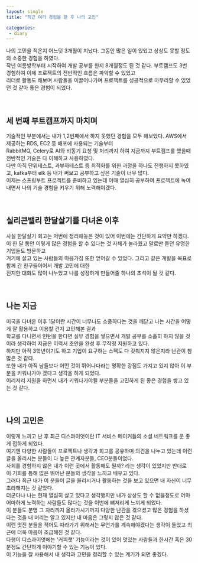 ```yaml
---
layout: single
title: "최근 여러 경험을 한 후 나의 고민"

categories:
 - diary
---
```


나의 고민을 적은지 어느덧 3개월이 지났다. 그동안 많은 일이 있었고 상상도 못할 정도의 소중한 경험을 하였다.<br> 
작년 여름방학부터 시작하여 개발 공부를 한지 8개월정도 된 것 같다. 부트캠프도 3번 경험하여 이제 프로젝트의 전반적인 흐름은 파악할 수 있었고 <br> 
리더로 활동도 해보며 사람들을 이끌어나가며 프로젝트를 성공적으로 마무리할 수 있었던 것 같아 좋은 경험이 되었다.<br> 
<br> <br> 
## 세 번째 부트캠프까지 마치며
기술적인 부분에서는 내가 1,2번째에서 하지 못했던 경험을 모두 해보았다. AWS에서 제공하는 RDS, EC2 등 배포에 사용되는 기술부터 <br> 
RabbitMQ, Celery로 AI와 비동기 요청 및 처리까지 하여 지금까지 부트캠프를 했을때 전반적인 기술은 다 이해하고 사용하였다. <br> 
다만 아직 단위테스트, 과부하테스트 등 최적화를 위한 과정을 하나도 진행하지 못하였고, kafka부터 elk 등 내가 써보고 공부하고 싶은 기술이 너무 많다. <br> 
이제는 스프링부트 프로젝트를 준비하고 있는데 이때 열심히 공부하여 프로젝트에 녹여내면서 나의 기술 경험을 키우기 위해 노력해야겠다. <br> 
<br> <br> 
## 실리콘밸리 한달살기를 다녀온 이후
사실 한달살기 회고는 저번에 정리해놓은 것이 있어 이번에는 간단하게 요약만 하겠다. <br> 
이 한 달 동안 이렇게 많은 경험을 할 수 있다는 것 자체가 놀라웠고 말로만 듣던 유명한 기업들도 방문하고 <br> 
거기에 살고 있는 사람들의 마음가짐 또한 얻어갈 수 있었다. 그리고 같은 개발을 목표로 함께 간 친구들이어서 개발 고민에 대한 <br> 
진지한 대화도 많이 나누었고 나를 성장하게 만들어줄 하나의 초석이 될 것 같다. <br> 
<br> <br> 
## 나는 지금
미국을 다녀온 이후 1달이란 시간이 너무나도 소중하다는 것을 깨닫고 나는 시간을 어떻게 잘 활용하고 이용할 건지 고민해본 결과 <br> 
학교를 다니면서 인턴을 한다면 실무 경험을 쌓으면서 개발 공부를 소홀히 하지 않을 것이라 생각하여 지금은 이력서 초안을 완성 후 무작정 지원하고 있다. <br> 
하지만 아직 3학년이기도 하고 기업이 요구하는 스펙도 다 갖춰지지 않은지라 난관이 참 많은 것 같다. <br> 
또한 내가 아직 남들보다 어떤 것이 뛰어나다라는 명확한 강점도 가지고 있지 않아 이 부분을 키워나가야 겠다고 생각을 하게 되었다. <br> 
이리저리 지원을 하면서 내가 키워나가야될 부분들을 고민하게 된 좋은 경험을 쌓고 있는 것 같다. <br> 
<br> <br> 
## 나의 고민은
이렇게 느끼고 난 후 최근 디스콰이엇이란 IT 서비스 메이커들의 소셜 네트워크를 운 좋게 접하게 되었다. <br> 
여기엔 다양한 사람들이 프로젝트나 생각과 회고를 공유하며 의견을 나누고 있는데 이런 글을 올리시는 분들이 다 높은 관계자분들, CEO분들이었다. <br> 
사회를 경험하지 않은 내가 이런 곳에서 활동해도 될까? 라는 생각이 있었지만 반대로 이 기회를 통해 많은 뛰어난 분들의 생각을 느끼고 배우고 있다. <br> 
그러다 최근 내가 이 분들이 글을 올리시거나 활동하는 것을 보고 있으면 내 자신이 너무 초라해지는 것 같았다. <br> 
더군다나 나는 현재 열심히 살고 있다고 생각했지만 내가 상상도 할 수 없을정도로 어마어마하게 노력하는 사람들도 많다는 것을 이번에 뼈저리게 느끼게 되었다. <br> 
이 분들도 분명 그 자리까지 올라가시기까지 다양한 난관을 겪으셨고 많은 경험을 하셨다는 것을 내 머리는 알고 있지만 내 마음은 그렇지 않은 것 같다. <br> 
이런 멋진 분들을 적어도 따라가기 위해서는 무언가를 계속해야겠다는 생각이 들었고 최근에 더욱 마음이 조급해진 것 같다. <br> 
다행이 디스콰이엇에는 '커피챗' 기능이라는 것이 있어 멋있는 사람들과 한시간 혹은 30분정도 간단하게 이야기할 수 있는 기능이 있다. <br> 
이 기능을 잘 사용해서 내 생각과 고민을 정리할 수 있는 계기가 되면 좋겠다. <br> 

